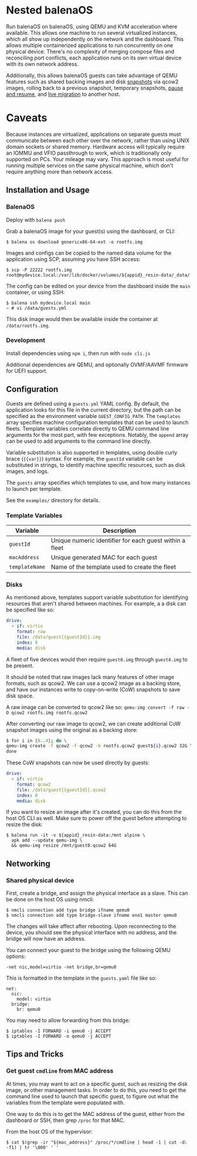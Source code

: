 # Nested balenaOS
Run balenaOS on balenaOS, using QEMU and KVM acceleration where available. This allows one machine to run several virtualized instances, which all show up independently on the network and the dashboard. This allows multiple containerized applications to run concurrently on one physical device. There's no complexity of merging compose files and reconciling port conflicts, each application runs on its own virtual device with its own network address.

Additionally, this allows balenaOS guests can take advantage of QEMU features such as shared backing images and disk [snapshots](https://wiki.qemu.org/Documentation/CreateSnapshot) via qcow2 images, rolling back to a previous snapshot, temporary snapshots, [pause and resume](https://qemu-project.gitlab.io/qemu/system/images.html#vm-005fsnapshots), and [live migration](https://developers.redhat.com/blog/2015/03/24/live-migrating-qemu-kvm-virtual-machines) to another host.

# Caveats

Because instances are virtualized, applications on separate guests must communicate between each other over the network, rather than using UNIX domain sockets or shared memory. Hardware access will typically require an IOMMU and VFIO passthrough to work, which is traditionally only supported on PCs. Your mileage may vary. This approach is most useful for running multiple services on the same physical machine, which don't require anything more than network access.

## Installation and Usage

### BalenaOS
Deploy with `balena push`

Grab a balenaOS image for your guest(s) using the dashboard, or CLI:
```
$ balena os download genericx86-64-ext -o rootfs.img
```

Images and configs can be copied to the named data volume for the application using SCP, assuming you have SSH access:
```
$ scp -P 22222 rootfs.img root@mydevice.local:/var/lib/docker/volumes/${appid}_resin-data/_data/
```

The config can be edited on your device from the dashboard inside the `main` container, or using SSH:
```
$ balena ssh mydevice.local main
~ # vi /data/guests.yml
```

This disk image would then be available inside the container at `/data/rootfs.img`.

### Development
Install dependencies using `npm i`, then run with `node cli.js`

Additional dependencies are QEMU, and optionally OVMF/AAVMF firmware for UEFI support.

## Configuration

Guests are defined using a `guests.yml` YAML config.  By default, the application looks for this file in the current directory, but the path can be specified as the environment variable `GUEST_CONFIG_PATH`. The `templates` array specifies machine configuration templates that can be used to launch fleets. Template variables correlate directly to QEMU command line arguments for the most part, with few exceptions. Notably, the `append` array can be used to add arguments to the command line directly.

Variable substitution is also supported in templates, using double curly brace (`{{var}}`) syntax. For example, the `guestId` variable can be substituted in strings, to identify machine specific resources, such as disk images, and logs.

The `guests` array specifies which templates to use, and how many instances to launch per template.

See the `examples/` directory for details.

### Template Variables
| Variable       | Description                                             |
| -------------- | ------------------------------------------------------- |
| `guestId`      | Unique numeric identifier for each guest within a fleet |
| `macAddress`   | Unique generated MAC for each guest                     |
| `templateName` | Name of the template used to create the fleet           |

### Disks
As mentioned above, templates support variable substitution for identifying resources that aren't shared between machines. For example, a a disk can be specified like so:
```yaml
drive:
  - if: virtio
    format: raw
    file: /data/guest{{guestId}}.img
    index: 0
    media: disk
```

A fleet of five devices would then require `guest0.img` through `guest4.img` to be present.

It should be noted that raw images lack many features of other image formats, such as qcow2. We can use a qcow2 image as a backing store, and have our instances write to copy-on-write (CoW) snapshots to save disk space.

A raw image can be converted to qcow2 like so:
`qemu-img convert -f raw -O qcow2 rootfs.img rootfs.qcow2`

After converting our raw image to qcow2, we can create additional CoW snapshot images using the original as a backing store:

```bash
$ for i in {0..4}; do \
qemu-img create -f qcow2 -F qcow2 -b rootfs.qcow2 guest${i}.qcow2 32G \
done
```

These CoW snapshots can now be used directly by guests:
```yaml
drive:
  - if: virtio
    format: qcow2
    file: /data/guest{{guestId}}.qcow2
    index: 0
    media: disk
```

If you want to resize an image after it's created, you can do this from the host OS CLI as well. Make sure to power off the guest before attempting to resize the disk:
```
$ balena run -it -v ${appid}_resin-data:/mnt alpine \
  apk add --update qemu-img \
  && qemu-img resize /mnt/guest0.qcow2 64G
```

## Networking
### Shared physical device
First, create a bridge, and assign the physical interface as a slave. This can be done on the host OS using nmcli:

```
$ nmcli connection add type bridge ifname qemu0
$ nmcli connection add type bridge-slave ifname eno1 master qemu0
```

The changes will take affect after rebooting. Upon reconnecting to the device, you should see the physical interface with no address, and the bridge will now have an address.

You can connect your guest to the bridge using the following QEMU options:
```
-net nic,model=virtio -net bridge,br=qemu0
```

This is formatted in the template in the `guests.yaml` file like so:
```
net:
  nic:
    model: virtio
  bridge:
    br: qemu0
```

You may need to allow forwarding from this bridge:
```
$ iptables -I FORWARD -i qemu0 -j ACCEPT
$ iptables -I FORWARD -o qemu0 -j ACCEPT
```

## Tips and Tricks
### Get guest `cmdline` from MAC address
At times, you may want to act on a specific guest, such as resizing the disk image, or other management tasks. In order to do this, you need to get the command line used to launch that specific guest, to figure out what the variables from the template were populated with.

One way to do this is to get the MAC address of the guest, either from the dashboard or SSH, then grep `/proc` for that MAC.

From the host OS of the hypervisor:
```
$ cat $(grep -ir "${mac_address}" /proc/*/cmdline | head -1 | cut -d: -f1) | tr '\000' ' '
```

